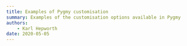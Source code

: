 ```yaml
---
title: Examples of Pygmy customisation
summary: Examples of the customisation options available in Pygmy
authors:
    - Karl Hepworth
date: 2020-05-05
---
```

